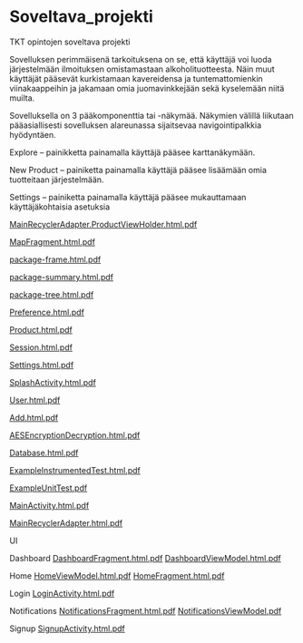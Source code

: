 # Soveltava_projekti
TKT opintojen soveltava projekti

Sovelluksen perimmäisenä tarkoituksena on se, että käyttäjä voi luoda järjestelmään ilmoituksen omistamastaan alkoholituotteesta. Näin muut käyttäjät pääsevät kurkistamaan kavereidensa ja tuntemattomienkin viinakaappeihin ja jakamaan omia juomavinkkejään sekä kyselemään niitä muilta. 

Sovelluksella on 3 pääkomponenttia tai -näkymää.
Näkymien välillä liikutaan pääasiallisesti sovelluksen alareunassa sijaitsevaa navigointipalkkia hyödyntäen.

Explore – painikketta painamalla käyttäjä pääsee karttanäkymään.

New Product – painiketta painamalla käyttäjä pääsee lisäämään omia tuotteitaan järjestelmään.

Settings – painiketta painamalla käyttäjä pääsee mukauttamaan käyttäjäkohtaisia asetuksia

[MainRecyclerAdapter.ProductViewHolder.html.pdf](https://github.com/johmes/Soveltava_projekti/files/6337362/MainRecyclerAdapter.ProductViewHolder.html.pdf)

[MapFragment.html.pdf](https://github.com/johmes/Soveltava_projekti/files/6337364/MapFragment.html.pdf)

[package-frame.html.pdf](https://github.com/johmes/Soveltava_projekti/files/6337365/package-frame.html.pdf)

[package-summary.html.pdf](https://github.com/johmes/Soveltava_projekti/files/6337366/package-summary.html.pdf)

[package-tree.html.pdf](https://github.com/johmes/Soveltava_projekti/files/6337367/package-tree.html.pdf)

[Preference.html.pdf](https://github.com/johmes/Soveltava_projekti/files/6337368/Preference.html.pdf)

[Product.html.pdf](https://github.com/johmes/Soveltava_projekti/files/6337369/Product.html.pdf)

[Session.html.pdf](https://github.com/johmes/Soveltava_projekti/files/6337370/Session.html.pdf)

[Settings.html.pdf](https://github.com/johmes/Soveltava_projekti/files/6337371/Settings.html.pdf)

[SplashActivity.html.pdf](https://github.com/johmes/Soveltava_projekti/files/6337372/SplashActivity.html.pdf)

[User.html.pdf](https://github.com/johmes/Soveltava_projekti/files/6337373/User.html.pdf)

[Add.html.pdf](https://github.com/johmes/Soveltava_projekti/files/6337374/Add.html.pdf)

[AESEncryptionDecryption.html.pdf](https://github.com/johmes/Soveltava_projekti/files/6337375/AESEncryptionDecryption.html.pdf)

[Database.html.pdf](https://github.com/johmes/Soveltava_projekti/files/6337376/Database.html.pdf)

[ExampleInstrumentedTest.html.pdf](https://github.com/johmes/Soveltava_projekti/files/6337377/ExampleInstrumentedTest.html.pdf)

[ExampleUnitTest.pdf](https://github.com/johmes/Soveltava_projekti/files/6337378/ExampleUnitTest.pdf)

[MainActivity.html.pdf](https://github.com/johmes/Soveltava_projekti/files/6337379/MainActivity.html.pdf)

[MainRecyclerAdapter.html.pdf](https://github.com/johmes/Soveltava_projekti/files/6337380/MainRecyclerAdapter.html.pdf)

UI

Dashboard
[DashboardFragment.html.pdf](https://github.com/johmes/Soveltava_projekti/files/6337391/DashboardFragment.html.pdf)
[DashboardViewModel.html.pdf](https://github.com/johmes/Soveltava_projekti/files/6337392/DashboardViewModel.html.pdf)

Home
[HomeViewModel.html.pdf](https://github.com/johmes/Soveltava_projekti/files/6337395/HomeViewModel.html.pdf)
[HomeFragment.html.pdf](https://github.com/johmes/Soveltava_projekti/files/6337396/HomeFragment.html.pdf)

Login
[LoginActivity.html.pdf](https://github.com/johmes/Soveltava_projekti/files/6337398/LoginActivity.html.pdf)

Notifications
[NotificationsFragment.html.pdf](https://github.com/johmes/Soveltava_projekti/files/6337400/NotificationsFragment.html.pdf)
[NotificationsViewModel.pdf](https://github.com/johmes/Soveltava_projekti/files/6337401/NotificationsViewModel.pdf)

Signup
[SignupActivity.html.pdf](https://github.com/johmes/Soveltava_projekti/files/6337404/SignupActivity.html.pdf)








